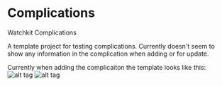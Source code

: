 # Complications
Watchkit Complications

A template project for testing complications. Currently doesn't seem to show any information in the complication when adding or for update.

Currently when adding the complicaiton the template looks like this:
![alt tag](https://dl.dropboxusercontent.com/u/15324525/GitHub/Complications/Simulator%20Screen%20Shot%2018%20Jun%202015%2018.19.28.png)
![alt tag](https://dl.dropboxusercontent.com/u/15324525/GitHub/Complications/Simulator%20Screen%20Shot%2018%20Jun%202015%2019.44.25.png)
